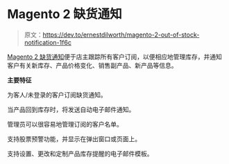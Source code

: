 # Magento 2 缺货通知

> 原文：<https://dev.to/ernestdilworth/magento-2-out-of-stock-notification-1f6c>

[Magento 2 缺货通知](https://www.mageants.com/out-of-stock-notification-for-magento-2.html)便于店主跟踪所有客户订阅，以便相应地管理库存，并通知客户有关新库存、产品价格变化、销售副产品、新产品等信息。

**主要特征**

为客人/未登录的客户订阅缺货通知。

当产品回到库存时，将发送自动电子邮件通知。

管理员可以很容易地管理订阅的客户名单。

支持股票预警功能，并显示在弹出窗口或页面上。

支持设置、更改和定制产品库存提醒的电子邮件模板。